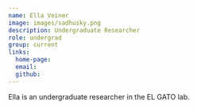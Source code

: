 ```yaml
---
name: Ella Veiner
image: images/sadhusky.png
description: Undergraduate Researcher
role: undergrad
group: current
links:
  home-page: 
  email: 
  github: 
---
```


Ella is an undergraduate researcher in the EL GATO lab. 